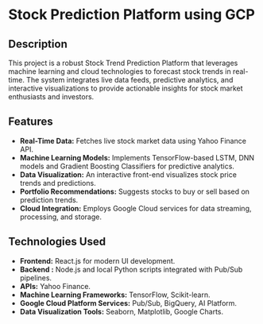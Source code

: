 # Stock Prediction Platform using GCP
## Description

This project is a robust Stock Trend Prediction Platform that leverages machine learning and cloud technologies to forecast stock trends in real-time. The system integrates live data feeds, predictive analytics, and interactive visualizations to provide actionable insights for stock market enthusiasts and investors.

## Features

+ **Real-Time Data:** Fetches live stock market data using Yahoo Finance API.
+ **Machine Learning Models:** Implements TensorFlow-based LSTM, DNN models and Gradient Boosting Classifiers for predictive analytics.
+ **Data Visualization:** An interactive front-end visualizes stock price trends and predictions.
+ **Portfolio Recommendations:** Suggests stocks to buy or sell based on prediction trends.
+ **Cloud Integration:** Employs Google Cloud services for data streaming, processing, and storage.

## Technologies Used

+ **Frontend:** React.js for modern UI development.
+ **Backend :** Node.js and local Python scripts integrated with Pub/Sub pipelines.
+ **APIs:** Yahoo Finance.
+ **Machine Learning Frameworks:** TensorFlow, Scikit-learn.
+ **Google Cloud Platform Services:** Pub/Sub, BigQuery, AI Platform.
+ **Data Visualization Tools:** Seaborn, Matplotlib, Google Charts.
